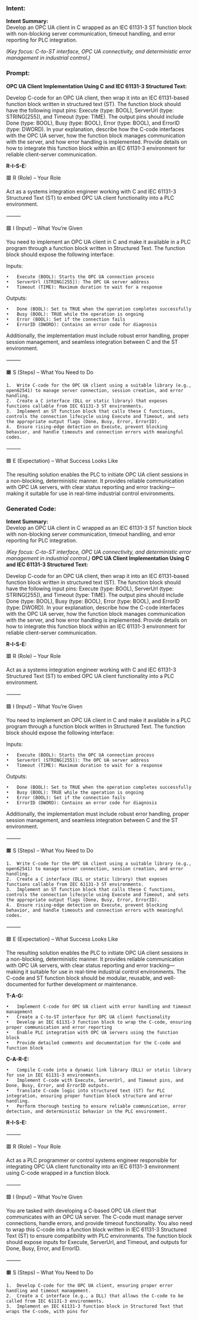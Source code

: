 ### Intent:
**Intent Summary:**  
Develop an OPC UA client in C wrapped as an IEC 61131-3 ST function block with non-blocking server communication, timeout handling, and error reporting for PLC integration.  

*(Key focus: C-to-ST interface, OPC UA connectivity, and deterministic error management in industrial control.)*

### Prompt:
**OPC UA Client Implementation Using C and IEC 61131-3 Structured Text:**

Develop C-code for an OPC UA client, then wrap it into an IEC 61131-based function block written in structured text (ST). The function block should have the following input pins: Execute (type: BOOL), ServerUrl (type: STRING[255]), and Timeout (type: TIME). The output pins should include Done (type: BOOL), Busy (type: BOOL), Error (type: BOOL), and ErrorID (type: DWORD). In your explanation, describe how the C-code interfaces with the OPC UA server, how the function block manages communication with the server, and how error handling is implemented. Provide details on how to integrate this function block within an IEC 61131-3 environment for reliable client-server communication.

**R-I-S-E:**

🟥 R (Role) – Your Role

Act as a systems integration engineer working with C and IEC 61131-3 Structured Text (ST) to embed OPC UA client functionality into a PLC environment.

⸻

🟩 I (Input) – What You’re Given

You need to implement an OPC UA client in C and make it available in a PLC program through a function block written in Structured Text. The function block should expose the following interface:

Inputs:

	•	Execute (BOOL): Starts the OPC UA connection process
	•	ServerUrl (STRING[255]): The OPC UA server address
	•	Timeout (TIME): Maximum duration to wait for a response

Outputs:

	•	Done (BOOL): Set to TRUE when the operation completes successfully
	•	Busy (BOOL): TRUE while the operation is ongoing
	•	Error (BOOL): Set if the connection fails
	•	ErrorID (DWORD): Contains an error code for diagnosis

Additionally, the implementation must include robust error handling, proper session management, and seamless integration between C and the ST environment.

⸻

🟧 S (Steps) – What You Need to Do

	1.	Write C-code for the OPC UA client using a suitable library (e.g., open62541) to manage server connection, session creation, and error handling.
	2.	Create a C interface (DLL or static library) that exposes functions callable from IEC 61131-3 ST environments.
	3.	Implement an ST function block that calls these C functions, controls the connection lifecycle using Execute and Timeout, and sets the appropriate output flags (Done, Busy, Error, ErrorID).
	4.	Ensure rising-edge detection on Execute, prevent blocking behavior, and handle timeouts and connection errors with meaningful codes.

⸻

🟦 E (Expectation) – What Success Looks Like

The resulting solution enables the PLC to initiate OPC UA client sessions in a non-blocking, deterministic manner. It provides reliable communication with OPC UA servers, with clear status reporting and error tracking—making it suitable for use in real-time industrial control environments.

### Generated Code:
**Intent Summary:**  
Develop an OPC UA client in C wrapped as an IEC 61131-3 ST function block with non-blocking server communication, timeout handling, and error reporting for PLC integration.  

*(Key focus: C-to-ST interface, OPC UA connectivity, and deterministic error management in industrial control.)*
**OPC UA Client Implementation Using C and IEC 61131-3 Structured Text:**

Develop C-code for an OPC UA client, then wrap it into an IEC 61131-based function block written in structured text (ST). The function block should have the following input pins: Execute (type: BOOL), ServerUrl (type: STRING[255]), and Timeout (type: TIME). The output pins should include Done (type: BOOL), Busy (type: BOOL), Error (type: BOOL), and ErrorID (type: DWORD). In your explanation, describe how the C-code interfaces with the OPC UA server, how the function block manages communication with the server, and how error handling is implemented. Provide details on how to integrate this function block within an IEC 61131-3 environment for reliable client-server communication.

**R-I-S-E:**

🟥 R (Role) – Your Role

Act as a systems integration engineer working with C and IEC 61131-3 Structured Text (ST) to embed OPC UA client functionality into a PLC environment.

⸻

🟩 I (Input) – What You’re Given

You need to implement an OPC UA client in C and make it available in a PLC program through a function block written in Structured Text. The function block should expose the following interface:

Inputs:

	•	Execute (BOOL): Starts the OPC UA connection process
	•	ServerUrl (STRING[255]): The OPC UA server address
	•	Timeout (TIME): Maximum duration to wait for a response

Outputs:

	•	Done (BOOL): Set to TRUE when the operation completes successfully
	•	Busy (BOOL): TRUE while the operation is ongoing
	•	Error (BOOL): Set if the connection fails
	•	ErrorID (DWORD): Contains an error code for diagnosis

Additionally, the implementation must include robust error handling, proper session management, and seamless integration between C and the ST environment.

⸻

🟧 S (Steps) – What You Need to Do

	1.	Write C-code for the OPC UA client using a suitable library (e.g., open62541) to manage server connection, session creation, and error handling.
	2.	Create a C interface (DLL or static library) that exposes functions callable from IEC 61131-3 ST environments.
	3.	Implement an ST function block that calls these C functions, controls the connection lifecycle using Execute and Timeout, and sets the appropriate output flags (Done, Busy, Error, ErrorID).
	4.	Ensure rising-edge detection on Execute, prevent blocking behavior, and handle timeouts and connection errors with meaningful codes.

⸻

🟦 E (Expectation) – What Success Looks Like

The resulting solution enables the PLC to initiate OPC UA client sessions in a non-blocking, deterministic manner. It provides reliable communication with OPC UA servers, with clear status reporting and error tracking—making it suitable for use in real-time industrial control environments. The C-code and ST function block should be modular, reusable, and well-documented for further development or maintenance.

**T-A-G:**

	•	Implement C-code for OPC UA client with error handling and timeout management
	•	Create a C-to-ST interface for OPC UA client functionality
	•	Develop an IEC 61131-3 function block to wrap the C-code, ensuring proper communication and error reporting
	•	Enable PLC integration with OPC UA servers using the function block
	•	Provide detailed comments and documentation for the C-code and function block
**C-A-R-E:**

	•	Compile C-code into a dynamic link library (DLL) or static library for use in IEC 61131-3 environments.
	•	Implement C-code with Execute, ServerUrl, and Timeout pins, and Done, Busy, Error, and ErrorID outputs.
	•	Translate C-code logic into structured text (ST) for PLC integration, ensuring proper function block structure and error handling.
	•	Perform thorough testing to ensure reliable communication, error detection, and deterministic behavior in the PLC environment.

**R-I-S-E:**

⸻

🟥 R (Role) – Your Role

Act as a PLC programmer or control systems engineer responsible for integrating OPC UA client functionality into an IEC 61131-3 environment using C-code wrapped in a function block.

⸻

🟩 I (Input) – What You’re Given

You are tasked with developing a C-based OPC UA client that communicates with an OPC UA server. The C-code must manage server connections, handle errors, and provide timeout functionality. You also need to wrap this C-code into a function block written in IEC 61131-3 Structured Text (ST) to ensure compatibility with PLC environments. The function block should expose inputs for Execute, ServerUrl, and Timeout, and outputs for Done, Busy, Error, and ErrorID.

⸻

🟧 S (Steps) – What You Need to Do

	1.	Develop C-code for the OPC UA client, ensuring proper error handling and timeout management.
	2.	Create a C interface (e.g., a DLL) that allows the C-code to be called from IEC 61131-3 environments.
	3.	Implement an IEC 61131-3 function block in Structured Text that wraps the C-code, with pins for
